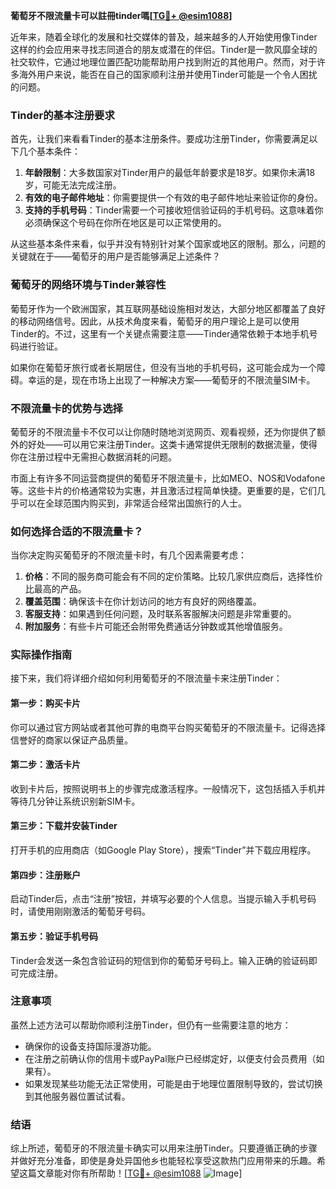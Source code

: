**葡萄牙不限流量卡可以註冊tinder嗎[[TG💪+ @esim1088](https://t.me/s/esim1088)]**

近年来，随着全球化的发展和社交媒体的普及，越来越多的人开始使用像Tinder这样的约会应用来寻找志同道合的朋友或潜在的伴侣。Tinder是一款风靡全球的社交软件，它通过地理位置匹配功能帮助用户找到附近的其他用户。然而，对于许多海外用户来说，能否在自己的国家顺利注册并使用Tinder可能是一个令人困扰的问题。

### Tinder的基本注册要求

首先，让我们来看看Tinder的基本注册条件。要成功注册Tinder，你需要满足以下几个基本条件：

1. **年龄限制**：大多数国家对Tinder用户的最低年龄要求是18岁。如果你未满18岁，可能无法完成注册。
2. **有效的电子邮件地址**：你需要提供一个有效的电子邮件地址来验证你的身份。
3. **支持的手机号码**：Tinder需要一个可接收短信验证码的手机号码。这意味着你必须确保这个号码在你所在地区是可以正常使用的。

从这些基本条件来看，似乎并没有特别针对某个国家或地区的限制。那么，问题的关键就在于——葡萄牙的用户是否能够满足上述条件？

### 葡萄牙的网络环境与Tinder兼容性

葡萄牙作为一个欧洲国家，其互联网基础设施相对发达，大部分地区都覆盖了良好的移动网络信号。因此，从技术角度来看，葡萄牙的用户理论上是可以使用Tinder的。不过，这里有一个关键点需要注意——Tinder通常依赖于本地手机号码进行验证。

如果你在葡萄牙旅行或者长期居住，但没有当地的手机号码，这可能会成为一个障碍。幸运的是，现在市场上出现了一种解决方案——葡萄牙的不限流量SIM卡。

### 不限流量卡的优势与选择

葡萄牙的不限流量卡不仅可以让你随时随地浏览网页、观看视频，还为你提供了额外的好处——可以用它来注册Tinder。这类卡通常提供无限制的数据流量，使得你在注册过程中无需担心数据消耗的问题。

市面上有许多不同运营商提供的葡萄牙不限流量卡，比如MEO、NOS和Vodafone等。这些卡片的价格通常较为实惠，并且激活过程简单快捷。更重要的是，它们几乎可以在全球范围内购买到，非常适合经常出国旅行的人士。

### 如何选择合适的不限流量卡？

当你决定购买葡萄牙的不限流量卡时，有几个因素需要考虑：

1. **价格**：不同的服务商可能会有不同的定价策略。比较几家供应商后，选择性价比最高的产品。
2. **覆盖范围**：确保该卡在你计划访问的地方有良好的网络覆盖。
3. **客服支持**：如果遇到任何问题，及时联系客服解决问题是非常重要的。
4. **附加服务**：有些卡片可能还会附带免费通话分钟数或其他增值服务。

### 实际操作指南

接下来，我们将详细介绍如何利用葡萄牙的不限流量卡来注册Tinder：

#### 第一步：购买卡片
你可以通过官方网站或者其他可靠的电商平台购买葡萄牙的不限流量卡。记得选择信誉好的商家以保证产品质量。

#### 第二步：激活卡片
收到卡片后，按照说明书上的步骤完成激活程序。一般情况下，这包括插入手机并等待几分钟让系统识别新SIM卡。

#### 第三步：下载并安装Tinder
打开手机的应用商店（如Google Play Store），搜索“Tinder”并下载应用程序。

#### 第四步：注册账户
启动Tinder后，点击“注册”按钮，并填写必要的个人信息。当提示输入手机号码时，请使用刚刚激活的葡萄牙号码。

#### 第五步：验证手机号码
Tinder会发送一条包含验证码的短信到你的葡萄牙号码上。输入正确的验证码即可完成注册。

### 注意事项

虽然上述方法可以帮助你顺利注册Tinder，但仍有一些需要注意的地方：

- 确保你的设备支持国际漫游功能。
- 在注册之前确认你的信用卡或PayPal账户已经绑定好，以便支付会员费用（如果有）。
- 如果发现某些功能无法正常使用，可能是由于地理位置限制导致的，尝试切换到其他服务器位置试试看。

### 结语

综上所述，葡萄牙的不限流量卡确实可以用来注册Tinder。只要遵循正确的步骤并做好充分准备，即使是身处异国他乡也能轻松享受这款热门应用带来的乐趣。希望这篇文章能对你有所帮助！[[TG💪+ @esim1088](https://t.me/s/esim1088) ![Image](https://i.postimg.cc/4NQfJmqS/Snipaste-2025-05-13-00-14-12.png)]